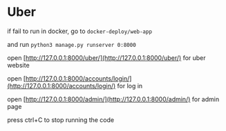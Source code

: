 # Uber

if fail to run in docker, go to `docker-deploy/web-app` 

and run `python3 manage.py runserver 0:8000`

open [http://127.0.0.1:8000/uber/](http://127.0.0.1:8000/uber/) for uber website

open [http://127.0.0.1:8000/accounts/login/](http://127.0.0.1:8000/accounts/login/) for log in

open [http://127.0.0.1:8000/admin/](http://127.0.0.1:8000/admin/) for admin page


press ctrl+C to stop running the code
